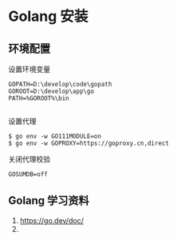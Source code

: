 # Golang 安装


## 环境配置

设置环境变量
```
GOPATH=D:\develop\code\gopath
GOROOT=D:\develop\app\go
PATH=%GOROOT%\bin


```

设置代理
```
$ go env -w GO111MODULE=on
$ go env -w GOPROXY=https://goproxy.cn,direct
```

关闭代理校验
```
GOSUMDB=off
```



## Golang 学习资料


1. https://go.dev/doc/
2. 



